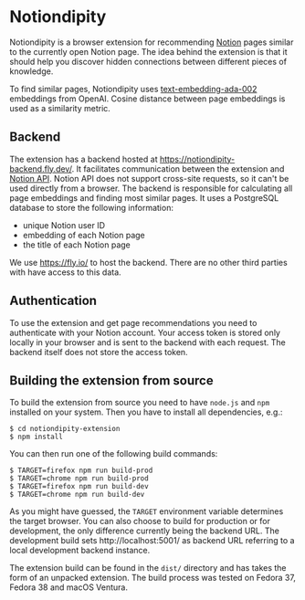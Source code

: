 # Notiondipity

Notiondipity is a browser extension for recommending [Notion](https://notion.so) pages
similar to the currently open Notion page. The idea behind the extension is that it
should help you discover hidden connections between different pieces of knowledge.

To find similar pages, Notiondipity uses 
[text-embedding-ada-002](https://platform.openai.com/docs/guides/embeddings)
embeddings from OpenAI. Cosine distance between page embeddings is used as a similarity metric.

## Backend

The extension has a backend hosted at https://notiondipity-backend.fly.dev/. It facilitates communication between
the extension and [Notion API](https://developers.notion.com/). Notion API does not support cross-site requests, so it
can't be used directly from a browser. The backend is responsible for calculating all page embeddings and finding
most similar pages. It uses a PostgreSQL database to store the following information:

- unique Notion user ID
- embedding of each Notion page
- the title of each Notion page

We use https://fly.io/ to host the backend. There are no other third parties with have access to this data.

## Authentication

To use the extension and get page recommendations you need to authenticate with your Notion account. Your access token
is stored only locally in your browser and is sent to the backend with each request. The backend itself does not
store the access token.

## Building the extension from source

To build the extension from source you need to have `node.js` and `npm` installed on your system. Then you have 
to install all dependencies, e.g.:

```shell
$ cd notiondipity-extension
$ npm install
```

You can then run one of the following build commands:

```shell
$ TARGET=firefox npm run build-prod
$ TARGET=chrome npm run build-prod
$ TARGET=firefox npm run build-dev
$ TARGET=chrome npm run build-dev
```

As you might have guessed, the `TARGET` environment variable determines the target browser. You can also choose 
to build for production or for development, the only difference currently being the backend URL. The development
build sets http://localhost:5001/ as backend URL referring to a local development backend instance.

The extension build can be found in the `dist/` directory and has takes the form of an unpacked extension.
The build process was tested on Fedora 37, Fedora 38 and macOS Ventura.